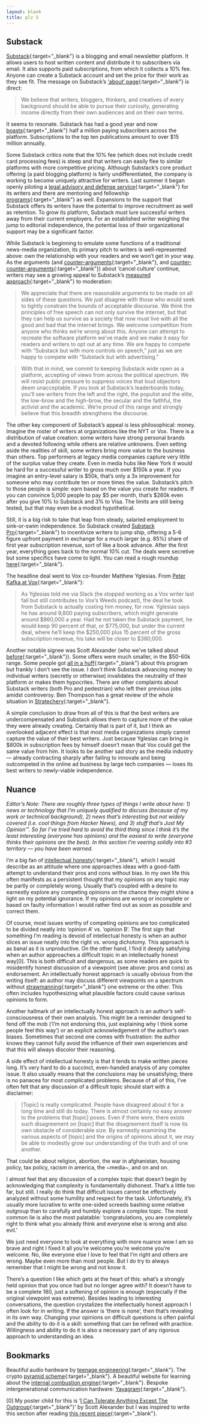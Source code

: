 ```yaml
---
layout: blank
title: plz 5
---
```


## Substack

[Substack](https://substack.com/){:target="_blank"} is a blogging and email newsletter platform. It allows users to host written content and distribute it to subscribers via email. It also supports paid subscriptions, from which it collects a 10% fee. Anyone can create a Substack account and set the price for their work as they see fit. The message on Substack’s [‘about’ page](https://substack.com/about){:target="_blank"} is direct:

>We believe that writers, bloggers, thinkers, and creatives of every background should be able to pursue their curiosity, generating income directly from their own audiences and on their own terms.

It seems to resonate. Substack has had a good year and now [boasts](https://blog.substack.com/p/welcome-facebook-and-twitter-seriously){:target="_blank"} half a million paying subscribers across the platform. Subscriptions to the top ten publications amount to over $15 million annually. 

Some Substack critics note that the 10% fee (which does not include credit card processing fees) is steep and that writers can easily flee to similar platforms with more competitive pricing.  Although Substack’s core product offering (a paid blogging platform) is fairly undifferentiated, the company is working to become uniquely attractive for writers. Last summer it began openly piloting a [legal advisory and defense service](https://blog.substack.com/p/legal-support-for-substack-writers){:target="_blank"} for its writers and there are mentoring and fellowship [programs](https://substack.com/resources){:target="_blank"} as well. Expansions to the support that Substack offers its writers have the potential to improve recruitment as well as retention. To grow its platform, Substack must lure successful writers away from their current employers. For an established writer weighing the jump to editorial independence, the potential loss of their organizational support may be a significant factor. 

While Substack is beginning to emulate some functions of a traditional news-media organization, its primary pitch to writers is well-represented above: own the relationship with your readers and we won’t get in your way. As the arguments (and [counter-arguments](https://harpers.org/a-letter-on-justice-and-open-debate/){:target="_blank"}, and [counter-counter-arguments](https://www.objectivejournalism.org/p/a-more-specific-letter-on-justice){:target="_blank"}) about ‘cancel culture’ continue, writers may see a growing appeal to Substack’s [measured approach](https://blog.substack.com/p/substacks-view-of-content-moderation){:target="_blank"} to moderation:

> We appreciate that there are reasonable arguments to be made on all sides of these questions. We just disagree with those who would seek to tightly constrain the bounds of acceptable discourse. We think the principles of free speech can not only survive the internet, but that they can help us survive as a society that now must live with all the good and bad that the internet brings. We welcome competition from anyone who thinks we’re wrong about this. Anyone can attempt to recreate the software platform we’ve made and we make it easy for readers and writers to opt out at any time. We are happy to compete with “Substack but with more controls on speech,” just as we are happy to compete with “Substack but with advertising.” 

> With that in mind, we commit to keeping Substack wide open as a platform, accepting of views from across the political spectrum. We will resist public pressure to suppress voices that loud objectors deem unacceptable. If you look at Substack’s leaderboards today, you’ll see writers from the left and the right, the populist and the elite, the low-brow and the high-brow, the secular and the faithful, the activist and the academic. We’re proud of this range and strongly believe that this breadth strengthens the discourse. 

The other key component of Substack’s appeal is less philosophical: money. Imagine the roster of writers at organizations like the NYT or Vox. There is a distribution of value creation: some writers have strong personal brands and a devoted following while others are relative unknowns. Even setting aside the realities of skill, some writers bring more value to the business than others. Top performers at legacy media companies capture very little of the surplus value they create. Even in media hubs like New York it would be hard for a successful writer to gross much over $150k a year. If you imagine an entry-level salary is $50k, that’s only a 3x improvement for someone who may contribute ten or more times the value. Substack’s pitch to those people is simple: earn based on the value you create for readers. If you can convince 5,000 people to pay $5 per month, that’s $260k even after you give 10% to Substack and 3% to Visa. The limits are still being tested, but that may even be a modest hypothetical.

Still, it is a big risk to take that leap from steady, salaried employment to sink-or-swim independence. So Substack created [Substack Pro](https://blog.substack.com/p/why-we-pay-writers){:target="_blank"} to incentivize writers to jump ship, offering a 5-6 figure upfront payment in exchange for a much larger (e.g. 85%) share of first year subscription revenue, sort of like a book advance. After the first year, everything goes back to the normal 10% cut. The deals were secretive but some specifics have come to light. You can read a rough roundup [here](https://domstack.substack.com/p/who-are-the-substack-pros){:target="_blank"}.

The headline deal went to Vox co-founder Matthew Yglesias. From [Peter Kafka at Vox](https://www.vox.com/recode/22338802/substack-pro-newsletter-controversy-jude-doyle){:target="_blank"}:

>As Yglesias told me via Slack (he stopped working as a Vox writer last fall but still contributes to Vox’s Weeds podcast), the deal he took from Substack is actually costing him money, for now. Yglesias says he has around 9,800 paying subscribers, which might generate around $860,000 a year. Had he not taken the Substack payment, he would keep 90 percent of that, or $775,000, but under the current deal, where he’ll keep the $250,000 plus 15 percent of the gross subscription revenue, his take will be closer to $380,000.

Another notable signee was Scott Alexander (who we’ve talked about [before](https://ryanmadden.net/posts/plz){:target="_blank"}). Some offers were much smaller, in the $50-60k range. Some people got [all in a huff](https://thehypothesis.substack.com/p/heres-why-substacks-scam-worked-so){:target="_blank"} about this program but frankly I don’t see the issue. I don’t think Substack advancing money to individual writers (secretly or otherwise) invalidates the neutrality of their platform or makes them hypocrites. There are other complaints about Substack writers (both Pro and pedestrian) who left their previous jobs amidst controversy. Ben Thompson has a great review of the whole situation in [Stratechery](https://stratechery.com/2021/sovereign-writers-and-substack/){:target="_blank"}.

A simple conclusion to draw from all of this is that the best writers are undercompensated and Substack allows them to capture more of the value they were already creating. Certainly that is part of it, but I think an overlooked adjacent effect is that most media organizations simply cannot capture the value of their best writers. Just because Yglesias can bring in $800k in subscription fees by himself doesn’t mean that Vox could get the same value from him. It looks to be another sad story as the media industry — already contracting sharply after failing to innovate and being outcompeted in the online ad business by large tech companies — loses its best writers to newly-viable independence. 


## Nuance

_Editor’s Note: There are roughly three types of things I write about here: 1) news or technology that I’m uniquely qualified to discuss (because of my work or technical background), 2) news that’s interesting but not widely covered (i.e. cool things from Hacker News), and 3) stuff that’s Just My Opinion™. So far I’ve tried hard to avoid the third thing since I think it’s the least interesting (everyone has opinions) and the easiest to write (everyone thinks their opinions are the best). In this section I’m veering solidly into #3 territory — you have been warned._

I’m a big fan of [intellectual honesty](https://en.wikipedia.org/wiki/Intellectual_honesty){:target="_blank"}, which I would describe as an attitude where one approaches ideas with a good-faith attempt to understand their pros and cons without bias. In my own life this often manifests as a persistent thought that my opinions on any topic may be partly or completely wrong. Usually that’s coupled with a desire to earnestly explore any competing opinions on the chance they might shine a light on my potential ignorance. If my opinions are wrong or incomplete or based on faulty information I would rather find out as soon as possible and correct them.

Of course, most issues worthy of competing opinions are too complicated to be divided neatly into ‘opinion A’ vs. ‘opinion B’. The first sign that something I’m reading is devoid of intellectual honesty is when an author slices an issue neatly into the right vs. wrong dichotomy. This approach is as banal as it is unproductive. On the other hand, I find it deeply satisfying when an author approaches a difficult topic in an intellectually honest way[0]. This is both difficult and dangerous, as some readers are quick to misidentify honest discussion of a viewpoint (see above: pros and cons) as endorsement. An intellectually honest approach is usually obvious from the writing itself: an author may discuss different viewpoints on a spectrum without [strawmanning](https://en.wikipedia.org/wiki/Straw_man){:target="_blank"} one extreme or the other. This often includes hypothesizing what plausible factors could cause various opinions to form. 

Another hallmark of an intellectually honest approach is an author’s self-consciousness of their own analysis. This might be a reminder designed to fend off the mob (‘I’m not endorsing this, just explaining why I think some people feel this way’) or an explicit acknowledgement of the author’s own biases. Sometimes that second one comes with frustration: the author knows they cannot fully avoid the influence of their own experiences and that this will always discolor their reasoning.

A side effect of intellectual honesty is that it tends to make written pieces long. It’s very hard to do a succinct, even-handed analysis of any complex issue. It also usually means that the conclusions may be unsatisfying; there is no panacea for most complicated problems. Because of all of this, I’ve often felt that any discussion of a difficult topic should start with a disclaimer:

>[Topic] is really complicated. People have disagreed about it for a long time and still do today. There is almost certainly no easy answer to the problems that [topic] poses. Even if there were, there exists such disagreement on [topic] that the disagreement itself is now its own obstacle of considerable size. By earnestly examining the various aspects of [topic] and the origins of opinions about it, we may be able to modestly grow our understanding of the truth and of one another.

That could be about religion, abortion, the war in afghanistan, housing policy, tax policy, racism in america, the ~media~, and on and on. 

I almost feel that any discussion of a complex topic that doesn’t begin by acknowledging that complexity is fundamentally dishonest. That’s a little too far, but still. I really do think that difficult issues cannot be effectively analyzed without some humility and respect for the task. Unfortunately, it’s usually more lucrative to write one-sided screeds bashing some relative outgroup than to carefully and humbly explore a complex topic. The most common lie is also the most palatable: ‘congratulations, you are completely right to think what you already think and everyone else is wrong and also evil.’

We just need everyone to look at everything with more nuance wow I am so brave and right I fixed it all you’re welcome you’re welcome you’re welcome. No, like everyone else I love to feel that I’m right and others are wrong. Maybe even more than most people. But I do try to always remember that I might be wrong and not know it.

There’s a question I like which gets at the heart of this: what’s a strongly held opinion that you once had but no longer agree with? It doesn’t have to be a complete 180, just a softening of opinion is enough (especially if the original viewpoint was extreme). Besides leading to interesting conversations, the question crystalizes the intellectually honest approach I often look for in writing. If the answer is ‘there is none’, then that’s revealing in its own way. Changing your opinions on difficult questions is often painful and the ability to do it is a skill: something that can be refined with practice. Willingness and ability to do it is also a necessary part of any rigorous approach to understanding an idea. 


## Bookmarks

Beautiful audio hardware by [teenage engineering](https://teenage.engineering/){:target="_blank"}. The crypto [pyramid scheme](https://reallifemag.com/money-for-nothing/){:target="_blank"}. A beautiful website for learning about the [internal combustion engine](https://ciechanow.ski/internal-combustion-engine/){:target="_blank"}. Bespoke intergenerational communication hardware: [Yayagram](https://twitter.com/mrcatacroquer/status/1386318806411325440){:target="_blank"}.

[0] My poster child for this is ‘[I Can Tolerate Anything Except The Outgroup](https://slatestarcodex.com/2014/09/30/i-can-tolerate-anything-except-the-outgroup/){:target="_blank"}’ by Scott Alexander but I was inspired to write this section after reading [this recent piece](https://residentcontrarian.substack.com/p/on-incels-dead-bedrooms-and-the-hard){:target="_blank"}.
